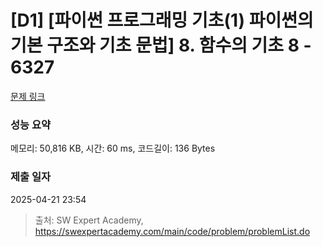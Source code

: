 # [D1] [파이썬 프로그래밍 기초(1) 파이썬의 기본 구조와 기초 문법] 8. 함수의 기초 8 - 6327 

[문제 링크](https://swexpertacademy.com/main/code/problem/problemDetail.do?contestProbId=AWcWMJsq5d4DFAU4) 

### 성능 요약

메모리: 50,816 KB, 시간: 60 ms, 코드길이: 136 Bytes

### 제출 일자

2025-04-21 23:54



> 출처: SW Expert Academy, https://swexpertacademy.com/main/code/problem/problemList.do